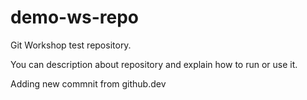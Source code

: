 # demo-ws-repo
Git Workshop test repository.

You can description about repository and explain how to run or use it.

Adding new commnit from github.dev
